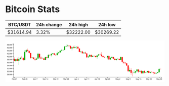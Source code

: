 # Bitcoin Stats

BTC/USDT|24h change|24h high|24h low|
|---|---|---|---|
|$31614.94|3.32%|$32222.00|$30269.22|

<img src="./chart.svg">
